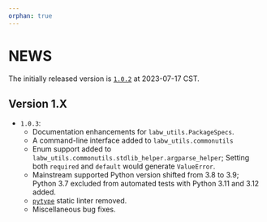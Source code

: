 ```yaml
---
orphan: true
---
```


# NEWS

The initially released version is [`1.0.2`](https://pypi.org/project/labw-utils/1.0.2/) at 2023-07-17 CST.

## Version 1.X

- `1.0.3`:
  - Documentation enhancements for `labw_utils.PackageSpecs`.
  - A command-line interface added to `labw_utils.commonutils`
  - Enum support added to `labw_utils.commonutils.stdlib_helper.argparse_helper`; Setting both `required` and `default` would generate `ValueError`.
  - Mainstream supported Python version shifted from 3.8 to 3.9; Python 3.7 excluded from automated tests with Python 3.11 and 3.12 added.
  - [`pytype`](https://google.github.io/pytype/) static linter removed.
  - Miscellaneous bug fixes.
